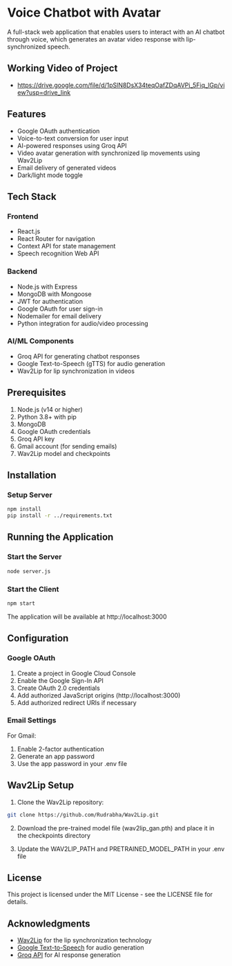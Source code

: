 # Voice Chatbot with Avatar

A full-stack web application that enables users to interact with an AI chatbot through voice, which generates an avatar video response with lip-synchronized speech.

## Working Video of Project
- https://drive.google.com/file/d/1pSlN8DsX34teqOafZDqAVPj_5Fiq_lGp/view?usp=drive_link

## Features

- Google OAuth authentication
- Voice-to-text conversion for user input
- AI-powered responses using Groq API
- Video avatar generation with synchronized lip movements using Wav2Lip
- Email delivery of generated videos
- Dark/light mode toggle

## Tech Stack

### Frontend
- React.js
- React Router for navigation
- Context API for state management
- Speech recognition Web API

### Backend
- Node.js with Express
- MongoDB with Mongoose
- JWT for authentication
- Google OAuth for user sign-in
- Nodemailer for email delivery
- Python integration for audio/video processing

### AI/ML Components
- Groq API for generating chatbot responses
- Google Text-to-Speech (gTTS) for audio generation
- Wav2Lip for lip synchronization in videos

## Prerequisites

1. Node.js (v14 or higher)
2. Python 3.8+ with pip
3. MongoDB
4. Google OAuth credentials
5. Groq API key
6. Gmail account (for sending emails)
7. Wav2Lip model and checkpoints

## Installation


### Setup Server
```bash
npm install
pip install -r ../requirements.txt
```

## Running the Application

### Start the Server
```bash
node server.js
```

### Start the Client
```bash
npm start
```

The application will be available at http://localhost:3000

## Configuration

### Google OAuth
1. Create a project in Google Cloud Console
2. Enable the Google Sign-In API
3. Create OAuth 2.0 credentials
4. Add authorized JavaScript origins (http://localhost:3000)
5. Add authorized redirect URIs if necessary

### Email Settings
For Gmail:
1. Enable 2-factor authentication
2. Generate an app password
3. Use the app password in your .env file

## Wav2Lip Setup

1. Clone the Wav2Lip repository:
```bash
git clone https://github.com/Rudrabha/Wav2Lip.git
```

2. Download the pre-trained model file (wav2lip_gan.pth) and place it in the checkpoints directory

3. Update the WAV2LIP_PATH and PRETRAINED_MODEL_PATH in your .env file

## License

This project is licensed under the MIT License - see the LICENSE file for details.

## Acknowledgments

- [Wav2Lip](https://github.com/Rudrabha/Wav2Lip) for the lip synchronization technology
- [Google Text-to-Speech](https://cloud.google.com/text-to-speech) for audio generation
- [Groq API](https://groq.com/) for AI response generation